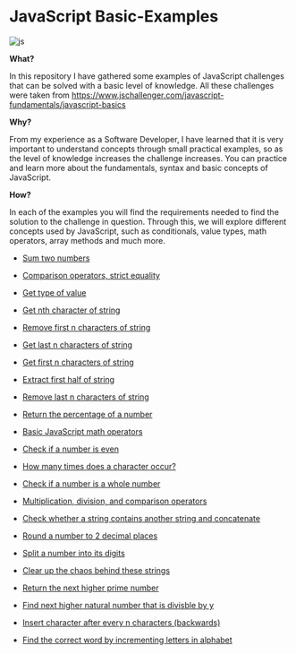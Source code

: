 # JavaScript Basic-Examples

![js](https://user-images.githubusercontent.com/60490805/174625835-89e8e085-65ae-4c87-9327-721ca6491459.png)


**What?**

In this repository I have gathered some examples of JavaScript challenges that can be solved with a basic level of knowledge. 
All these challenges were taken from https://www.jschallenger.com/javascript-fundamentals/javascript-basics

**Why?**

From my experience as a Software Developer, I have learned that it is very important to understand concepts through small practical examples, so as the level of knowledge increases the challenge increases. You can practice and learn more about the fundamentals, syntax and basic concepts of JavaScript.

**How?**

In each of the examples you will find the requirements needed to find the solution to the challenge in question. Through this, we will explore different concepts used by JavaScript, such as conditionals, value types, math operators, array methods and much more.

- [Sum two numbers](https://github.com/Camilacslopes/js-basic-examples/blob/main/sum-numbers.js)

- [Comparison operators, strict equality](https://github.com/Camilacslopes/js-basic-examples/blob/fbf063704107f525cafbb3a65ce48e2b383cf507/comparison-values.js)

- [Get type of value](https://github.com/Camilacslopes/js-basic-examples/blob/main/type-of-value.js)

- [Get nth character of string](https://github.com/Camilacslopes/js-basic-examples/blob/main/nth-character.js)

- [Remove first n characters of string](https://github.com/Camilacslopes/js-basic-examples/blob/main/rm-first-characters.js)

- [Get last n characters of string](https://github.com/Camilacslopes/js-basic-examples/blob/main/last-characters.js)

- [Get first n characters of string](https://github.com/Camilacslopes/js-basic-examples/blob/main/get-characters.js)

- [Extract first half of string](https://github.com/Camilacslopes/js-basic-examples/blob/main/first-half.js)

- [Remove last n characters of string](https://github.com/Camilacslopes/js-basic-examples/blob/main/rm-last-characters.js)

- [Return the percentage of a number](https://github.com/Camilacslopes/js-basic-examples/blob/main/percentage.js)

- [Basic JavaScript math operators](https://github.com/Camilacslopes/js-basic-examples/blob/main/math-operations.js)

- [Check if a number is even](https://github.com/Camilacslopes/js-basic-examples/blob/main/even-number.js)

- [How many times does a character occur?](https://github.com/Camilacslopes/js-basic-examples/blob/main/string-occurence.js)

- [Check if a number is a whole number](https://github.com/Camilacslopes/js-basic-examples/blob/main/whole-number.js)

- [Multiplication, division, and comparison operators](https://github.com/Camilacslopes/js-basic-examples/blob/main/condition-and-operators.js)

- [Check whether a string contains another string and concatenate](https://github.com/Camilacslopes/js-basic-examples/blob/main/concatenation.js)

- [Round a number to 2 decimal places](https://github.com/Camilacslopes/js-basic-examples/blob/main/round-number.js)

- [Split a number into its digits](https://github.com/Camilacslopes/js-basic-examples/blob/main/number-to-digits.js)

- [Clear up the chaos behind these strings](https://github.com/Camilacslopes/js-basic-examples/blob/main/organize-string.js)

- [Return the next higher prime number](https://github.com/Camilacslopes/js-basic-examples/blob/main/higher-prime.js)

- [Find next higher natural number that is divisble by y](https://github.com/Camilacslopes/js-basic-examples/blob/main/natural-number.js)

- [Insert character after every n characters (backwards)](https://github.com/Camilacslopes/js-basic-examples/blob/main/insert-character.js)

- [Find the correct word by incrementing letters in alphabet](https://github.com/Camilacslopes/js-basic-examples/blob/main/increment-letters.js)
